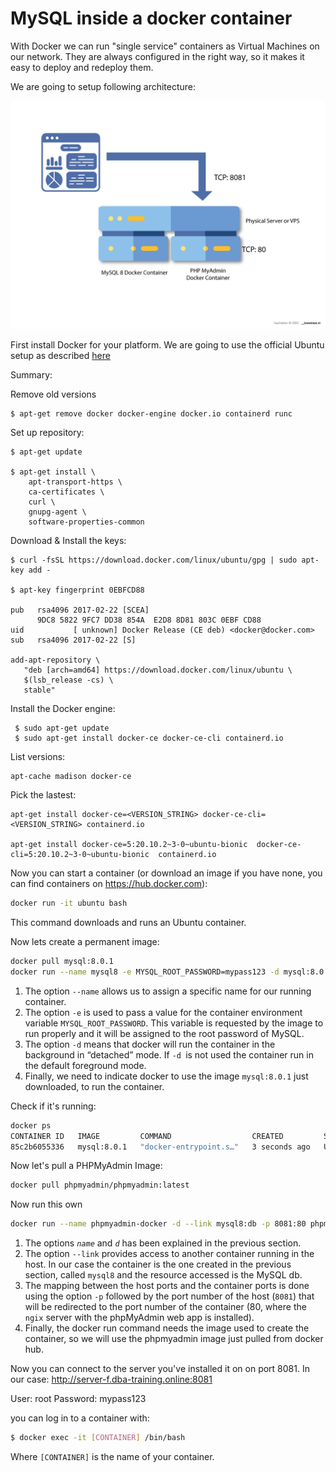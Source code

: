 # MySQL inside a docker container

With Docker we can run "single service" containers as Virtual Machines on our network. They are always configured in the right way, so it makes it easy to deploy and redeploy them. 

We are going to setup following architecture: 

<img src="docker-architecture.png">

First install Docker for your platform.
We are going to use the official Ubuntu setup as described [here](https://docs.docker.com/engine/install/ubuntu/)

Summary: 

Remove old versions
```
$ apt-get remove docker docker-engine docker.io containerd runc
```

Set up repository:
```
$ apt-get update

$ apt-get install \
    apt-transport-https \
    ca-certificates \
    curl \
    gnupg-agent \
    software-properties-common
```

Download & Install the keys: 
```
$ curl -fsSL https://download.docker.com/linux/ubuntu/gpg | sudo apt-key add -

$ apt-key fingerprint 0EBFCD88

pub   rsa4096 2017-02-22 [SCEA]
      9DC8 5822 9FC7 DD38 854A  E2D8 8D81 803C 0EBF CD88
uid           [ unknown] Docker Release (CE deb) <docker@docker.com>
sub   rsa4096 2017-02-22 [S]

add-apt-repository \
   "deb [arch=amd64] https://download.docker.com/linux/ubuntu \
   $(lsb_release -cs) \
   stable"
```


Install the Docker engine:
```
 $ sudo apt-get update
 $ sudo apt-get install docker-ce docker-ce-cli containerd.io
``` 

List versions: 
```
apt-cache madison docker-ce
```

Pick the lastest: 
```
apt-get install docker-ce=<VERSION_STRING> docker-ce-cli=<VERSION_STRING> containerd.io

apt-get install docker-ce=5:20.10.2~3-0~ubuntu-bionic  docker-ce-cli=5:20.10.2~3-0~ubuntu-bionic  containerd.io
```

Now you can start a container (or download an image if you have none, you can find containers on https://hub.docker.com):

```bash
docker run -it ubuntu bash
```

This command downloads and runs an Ubuntu container.

Now lets create a permanent image: 
```bash
docker pull mysql:8.0.1
docker run --name mysql8 -e MYSQL_ROOT_PASSWORD=mypass123 -d mysql:8.0.1
```
1. The option `--name` allows us to assign a specific name for our running container.
2. The option `-e` is used to pass a value for the container environment variable `MYSQL_ROOT_PASSWORD`. This variable is requested by the image to run properly and it will be assigned to the root password of MySQL.
3. The option `-d` means that docker will run the container in the background in “detached” mode. If `-d `is not used the container run in the default foreground mode.
4. Finally, we need to indicate docker to use the image `mysql:8.0.1` just downloaded, to run the container.





Check if it's running: 
```bash
docker ps
CONTAINER ID   IMAGE         COMMAND                  CREATED         STATUS         PORTS      NAMES
85c2b6055336   mysql:8.0.1   "docker-entrypoint.s…"   3 seconds ago   Up 2 seconds   3306/tcp   mysql8
```

Now let's pull a PHPMyAdmin Image:

```bash
docker pull phpmyadmin/phpmyadmin:latest
```

Now run this own
```bash
docker run --name phpmyadmin-docker -d --link mysql8:db -p 8081:80 phpmyadmin/phpmyadmin
```

1. The options *`name`* and *`d`* has been explained in the previous section.
2. The option `--link` provides access to another container running in the host. In our case the container is the one created in the previous section, called `mysql8` and the resource accessed is the MySQL db.
3. The mapping between the host ports and the container ports is done using the option `-p` followed by the port number of the host (`8081`) that will be redirected to the port number of the container (80, where the `ngix` server with the phpMyAdmin web app is installed).
4. Finally, the docker run command needs the image used to create the container, so we will use the phpmyadmin image just pulled from docker hub.

Now you can connect to the server you've installed it on on port 8081.
In our case: http://server-f.dba-training.online:8081

User: root
Password: mypass123

you can log in to a container with: 
```bash
$ docker exec -it [CONTAINER] /bin/bash
```
Where `[CONTAINER]` is the name of your container.